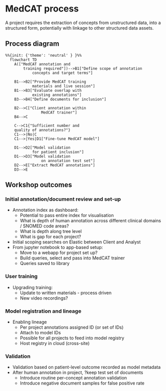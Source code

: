 # MedCAT process

A project requires the extraction of concepts from unstructured data, into a structured form, potentially with linkage to other structured data assets.

## Process diagram

```mermaid
%%{init: {'theme': 'neutral' } }%%
  flowchart TD
    A(["MedCAT annotation and
        training required"])-->B1["Define scope of annotation
            concepts and target terms"]
            
    B1-->B2["Provide MedCAT training 
            materials and live session"]
    B1-->B3["Evaluate overlap with 
            existing annotations"]
    B3-->B4["Define documents for inclusion"]

    B2-->C["Client annotation within 
                MedCAT trainer"]
    B4-->C

    C-->C1{"Sufficient number and 
    quality of annotations?"}
    C1-->|No|C
    C1-->|Yes|D1["Fine-tune MedCAT model"]
    
    D1-->D2["Model validation 
            for patient inclusion"]
    D1-->D3["Model validation
                on annotation test set"]
    D2-->E["Extract MedCAT annotations"]
    D3-->E

```

## Workshop outcomes

### Initial annotation/document review and set-up 
* Annotation index as dashboard:
  * Potential to pass entire index for visualisation
  * What is depth of human annotation across different clinical domains / SNOMED code areas?
  * What is depth along tree level
  * What is gap for each project?
* Initial scoping searches on Elastic between Client and Analyst
* From jupyter notebook to app-based setup:
  * Move to a webapp for project set up?
  * Build queries, select and pass into MedCAT trainer
  * Queries saved to library 

### User training
* Upgrading training:
  * Update to written materials - process driven
  * New video recordings?

### Model registration and lineage 
* Enabling lineage 
  * Per project annotations assigned ID (or set of IDs)
  * Attach to model IDs
  * Possible for all projects to feed into model registry
  * Host registry in cloud (cross-site)  

### Validation
* Validation based on patient-level outcome recorded as model metadata
* After human annotation in project, ?keep test set of documents
  * Introduce routine per-concept annotation validation
  * Introduce negative document samples for false positive rate